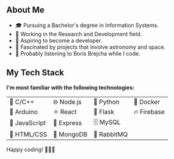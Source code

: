 <body>
    <div class="container">
        <h2>About Me</h2>
        <ul>
            <li>🎓 Pursuing a Bachelor's degree in Information Systems.</li>
            <li>💼 Working in the Research and Development field.</li>
            <li>🌟 Aspiring to become a developer.</li>
            <li>🌌 Fascinated by projects that involve astronomy and space.</li>
            <li>🎵 Probably listening to Boris Brejcha while I code.</li>
        </ul>
        <h2>My Tech Stack</h2>
        <p><strong>I'm most familiar with the following technologies:</strong></p>
        <table>
            <tr>
                <td>🐪 C/C++</td>
                <td>🌐 Node.js</td>
                <td>🐍 Python</td>
                <td>🐳 Docker</td>
            </tr>
            <tr>
                <td>🤖 Arduino</td>
                <td>⚛️ React</td>
                <td>🌿 Flask</td>
                <td>🔥 Firebase</td>
            </tr>
            <tr>
                <td>📜 JavaScript</td>
                <td>🚀 Express</td>
                <td>🗄️ MySQL</td>
                <td></td>
            </tr>
            <tr>
                <td>🧱 HTML/CSS</td>
                <td>🍃 MongoDB</td>
                <td>🐰 RabbitMQ</td>
                <td></td>
            </tr>
        </table>
        <p>Happy coding! 👨‍💻🚀</p>
    </div>
</body>
